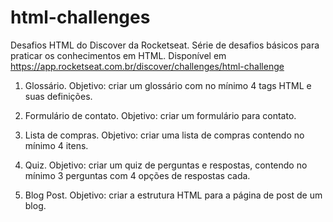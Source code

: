 # html-challenges

Desafios HTML do Discover da Rocketseat.
Série de desafios básicos para praticar os conhecimentos em HTML.
Disponível em https://app.rocketseat.com.br/discover/challenges/html-challenge

1. Glossário.
Objetivo: criar um glossário com no mínimo 4 tags HTML e suas definições.

2. Formulário de contato.
Objetivo: criar um formulário para contato.

3. Lista de compras.
Objetivo: criar uma lista de compras contendo no mínimo 4 itens.

4. Quiz.
Objetivo: criar um quiz de perguntas e respostas, contendo no mínimo 3 perguntas com 4 opções de respostas cada.

5. Blog Post.
Objetivo: criar a estrutura HTML para a página de post de um blog.
